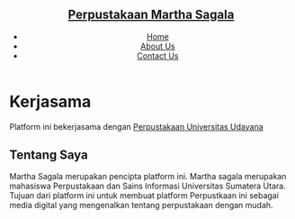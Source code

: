 <html> 
      <head>
            <meta charset="UTF-8">
            <link rel="stylesheet" href="style.css">
      </head>
      <body>
            <header>
                  <nav class="navbar">
                        <a href="#" class=nav-logo">
                              <h1 class="logo-text"> Perpustakaan Martha Sagala</h1>
                        </a>
                        <ul class="nav-menu">
                        <li class="nav-item">
                              <a href="#" class="nav-link">Home</a>
                        </li>
                         <li class="nav-item">
                              <a href="#" class="nav-link">About Us</a>
                        </li>
                         <li class="nav-item">
                              <a href="#" class="nav-link">Contact Us</a>
                        </li>
                  </nav>
            </header>
      </body>
</html>
<Perpustakaan pribadi Martha Sagala>
<head></head>
<h1>Kerjasama</h1>
      <p>Platform ini bekerjasama dengan <a href="https://e-perpus.unud.ac.id/" target="_blank">Perpustakaan Universitas Udayana</a></p>
<h2>Tentang Saya</h2>Martha Sagala merupakan pencipta platform ini. Martha sagala merupakan mahasiswa Perpustakaan dan Sains Informasi Universitas Sumatera Utara. Tujuan dari platform ini untuk membuat platform Perpustkaan ini sebagai media digital yang mengenalkan tentang perpustakaan dengan mudah. 

